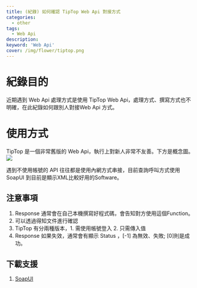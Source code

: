 ```yaml
---
title: (紀錄) 如何確認 TipTop Web Api 對接方式
categories: 
  - other
tags: 
  - Web Api
description:
keyword: 'Web Api'
cover: /img/flower/tiptop.png
---
```


# 紀錄目的
近期遇到 Web Api 處理方式是使用 TipTop Web Api，處理方式、撰寫方式也不明確，在此紀錄如何跟別人對接Web Api 方式。

# 使用方式
TipTop 是一個非常舊版的 Web Api，執行上對新人非常不友善。下方是概念圖。
![](/img/flower/tiptop.png)

遇到不使用帳號的 API 往往都是使用內網方式串接，目前查詢呼叫方式使用 SoapUI 到目前是顯示XML比較好用的Software。

## 注意事項
1. Response 通常會在自己本機撰寫好程式碼，會告知對方使用這個Function。
2. 可以透過得知文件進行確認
3. TipTop 有分兩種版本，1. 需使用帳號登入 2. 只需傳入值
4. Response 如果失效，通常會有顯示 Status ，[-1] 為無效、失敗; [0]則是成功。

## 下載支援 
1. [SoapUI](https://www.soapui.org/downloads/soapui/)

